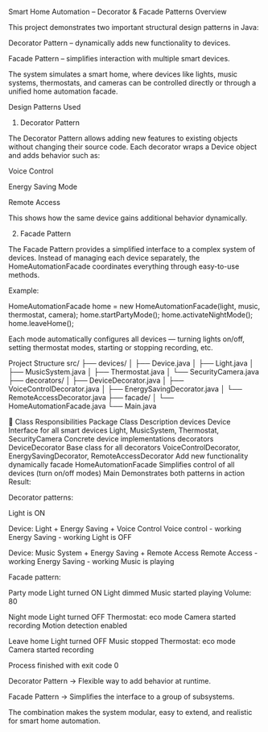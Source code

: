Smart Home Automation – Decorator & Facade Patterns
Overview

This project demonstrates two important structural design patterns in Java:

Decorator Pattern – dynamically adds new functionality to devices.

Facade Pattern – simplifies interaction with multiple smart devices.

The system simulates a smart home, where devices like lights, music systems, thermostats, and cameras can be controlled directly or through a unified home automation facade.

 Design Patterns Used
1. Decorator Pattern

The Decorator Pattern allows adding new features to existing objects without changing their source code.
Each decorator wraps a Device object and adds behavior such as:

Voice Control

Energy Saving Mode

Remote Access

This shows how the same device gains additional behavior dynamically.

 2. Facade Pattern

The Facade Pattern provides a simplified interface to a complex system of devices.
Instead of managing each device separately, the HomeAutomationFacade coordinates everything through easy-to-use methods.

Example:

HomeAutomationFacade home = new HomeAutomationFacade(light, music, thermostat, camera);
home.startPartyMode();
home.activateNightMode();
home.leaveHome();


Each mode automatically configures all devices — turning lights on/off, setting thermostat modes, starting or stopping recording, etc.

 Project Structure
src/
├── devices/
│   ├── Device.java
│   ├── Light.java
│   ├── MusicSystem.java
│   ├── Thermostat.java
│   └── SecurityCamera.java
├── decorators/
│   ├── DeviceDecorator.java
│   ├── VoiceControlDecorator.java
│   ├── EnergySavingDecorator.java
│   └── RemoteAccessDecorator.java
├── facade/
│   └── HomeAutomationFacade.java
└── Main.java

🧠 Class Responsibilities
Package	Class	Description
devices	Device	Interface for all smart devices
	Light, MusicSystem, Thermostat, SecurityCamera	Concrete device implementations
decorators	DeviceDecorator	Base class for all decorators
	VoiceControlDecorator, EnergySavingDecorator, RemoteAccessDecorator	Add new functionality dynamically
facade	HomeAutomationFacade	Simplifies control of all devices (turn on/off modes)
       	Main	Demonstrates both patterns in action
Result:

Decorator patterns:

Light is ON

Device: Light + Energy Saving + Voice Control
Voice control - working
Energy Saving - working
Light is OFF

Device: Music System + Energy Saving + Remote Access
Remote Access - working
Energy Saving - working
Music is playing

Facade pattern:


Party mode
Light turned ON
Light dimmed
Music started playing
Volume: 80

Night mode
Light turned OFF
Thermostat: eco mode 
Camera started recording
Motion detection enabled

Leave home
Light turned OFF
Music stopped
Thermostat: eco mode 
Camera started recording

Process finished with exit code 0


Decorator Pattern → Flexible way to add behavior at runtime.

Facade Pattern → Simplifies the interface to a group of subsystems.

The combination makes the system modular, easy to extend, and realistic for smart home automation.
